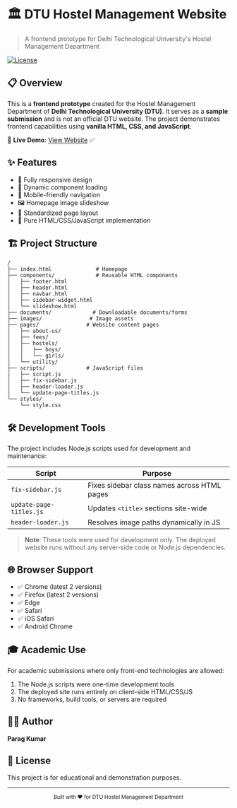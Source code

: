 # 🏛️ DTU Hostel Management Website

> A frontend prototype for Delhi Technological University's Hostel Management Department

[![License](https://img.shields.io/badge/License-MIT-blue.svg)](LICENSE)

## 📋 Overview

This is a **frontend prototype** created for the Hostel Management Department of **Delhi Technological University (DTU)**. It serves as a **sample submission** and is not an official DTU website. The project demonstrates frontend capabilities using **vanilla HTML, CSS, and JavaScript**.

🔗 **Live Demo**: [View Website](https://roaring-meringue-aac216.netlify.app/) ✅

## ✨ Features

- 📱 Fully responsive design
- 🔄 Dynamic component loading
- 📱 Mobile-friendly navigation
- 🖼️ Homepage image slideshow
- 📐 Standardized page layout
- 🚀 Pure HTML/CSS/JavaScript implementation

## 🏗️ Project Structure

```
/
├── index.html              # Homepage
├── components/             # Reusable HTML components
│   ├── footer.html
│   ├── header.html
│   ├── navbar.html
│   ├── sidebar-widget.html
│   └── slideshow.html
├── documents/             # Downloadable documents/forms
├── images/               # Image assets
├── pages/               # Website content pages
│   ├── about-us/
│   ├── fees/
│   ├── hostels/
│   │   ├── boys/
│   │   └── girls/
│   └── utility/
├── scripts/             # JavaScript files
│   ├── script.js
│   ├── fix-sidebar.js
│   ├── header-loader.js
│   └── update-page-titles.js
└── styles/
    └── style.css
```

## 🛠️ Development Tools

The project includes Node.js scripts used for development and maintenance:

| Script                  | Purpose                                     |
| ----------------------- | ------------------------------------------- |
| `fix-sidebar.js`        | Fixes sidebar class names across HTML pages |
| `update-page-titles.js` | Updates `<title>` sections site-wide        |
| `header-loader.js`      | Resolves image paths dynamically in JS      |

> **Note**: These tools were used for development only. The deployed website runs without any server-side code or Node.js dependencies.

## 🌐 Browser Support

- ✅ Chrome (latest 2 versions)
- ✅ Firefox (latest 2 versions)
- ✅ Edge
- ✅ Safari
- ✅ iOS Safari
- ✅ Android Chrome

## 🎓 Academic Use

For academic submissions where only front-end technologies are allowed:

1. The Node.js scripts were one-time development tools
2. The deployed site runs entirely on client-side HTML/CSS/JS
3. No frameworks, build tools, or servers are required

## 👨‍💻 Author

**Parag Kumar**

## 📄 License

This project is for educational and demonstration purposes.

---

<div align="center">
  <sub>Built with ❤️ for DTU Hostel Management Department</sub>
</div>
